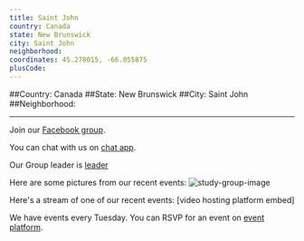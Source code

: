 ```yaml
---
title: Saint John
country: Canada
state: New Brunswick
city: Saint John
neighborhood: 
coordinates: 45.278015, -66.055875
plusCode:
---
```


##Country: Canada
##State: New Brunswick
##City: Saint John
##Neighborhood: 
*****
Join our [Facebook group](https://www.facebook.com/groups/free.code.camp.saintjohn).

You can chat with us on [chat app]().

Our Group leader is [leader]()

Here are some pictures from our recent events:
![study-group-image]()

Here's a stream of one of our recent events:
[video hosting platform embed]

We have events every Tuesday. You can RSVP for an event on [event platform]().
